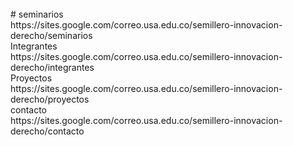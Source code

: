 <br>
# seminarios
<br>
https://sites.google.com/correo.usa.edu.co/semillero-innovacion-derecho/seminarios 
<br>
Integrantes
<br>
https://sites.google.com/correo.usa.edu.co/semillero-innovacion-derecho/integrantes
<br>
Proyectos
<br>
https://sites.google.com/correo.usa.edu.co/semillero-innovacion-derecho/proyectos
<br>
contacto
<br>
https://sites.google.com/correo.usa.edu.co/semillero-innovacion-derecho/contacto 
<br>
